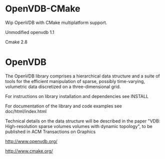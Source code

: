 OpenVDB-CMake
=============

Wip OpenVDB with CMake multiplatform support.

Unmodified openvdb 1.1

Cmake 2.8

OpenVDB
=======

The OpenVDB library comprises a hierarchical data structure and a suite 
of tools for the efficient manipulation of sparse, possibly time-varying, 
volumetric data discretized on a three-dimensional grid. 

For instructions on library installation and dependencies see INSTALL

For documentation of the library and code examples see doc/html/index.html

Technical details on the data structure will be described in the paper
"VDB: High-resolution sparse volumes volumes with dynamic topology",
to be published in ACM Transactions on Graphics




http://www.openvdb.org/

http://www.cmake.org/
